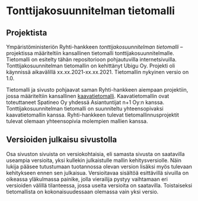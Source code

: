 # Tonttijakosuunnitelman tietomalli

## Projektista
Ympäristöministeriön Ryhti-hankkeen *tonttijakosuunnitelman tietomalli* –projektissa määriteltiin kansallinen tietomalli tonttijakosuunnitelmalle. Tietomalli on esitelty tähän repositorioon pohjautuvilla internetsivuilla. Tonttijakosuunnitelman tietomallin on kehittänyt Ubigu Oy. Projekti oli käynnissä aikavälillä xx.xx.2021-xx.xx.2021. Tietomallin nykyinen versio on 1.0. 

Tietomalli ja sivusto pohjaavat saman Ryhti-hankkeen aiempaan projektiin, jossa määriteltiin kansallinen [kaavatietomalli](https://kaavatietomalli.fi). Kaavatietomallin ovat toteuttaneet Spatineo Oy yhdessä Asiantuntijat n+1 Oy:n kanssa. Tonttijakosuunnitelman tietomalli on suunniteltu yhteensopivaksi kaavatietomallin kanssa. Ryhti-hankkeen tulevat tietomallinnusprojektit tulevat olemaan yhteensopivia molempien mallien kanssa. 

## Versioiden julkaisu sivustolla
Osa sivuston sivuista on versiokohtaisia, eli samasta sivusta on saatavilla useampia versioita, yksi kullekin julkaistulle mallin kehitysversiolle. Näin lukija pääsee tutustumaan tuotannossa olevan version lisäksi myös tulevaan kehitykseen ennen sen julkaisua. Versioitavaa sisältöä esittävillä sivuilla on oikeassa yläkulmassa painike, jolla vierailija pystyy vaihtamaan eri versioiden välillä tilanteessa, jossa useita versioita on saatavilla. Toistaiseksi tietomallista on kokonaisuudessaan olemassa vain yksi versio. 
